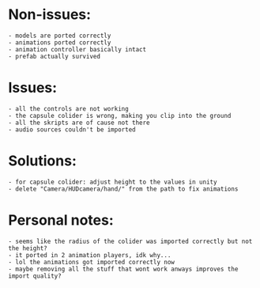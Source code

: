 # Non-issues:

    - models are ported correctly
    - animations ported correctly
    - animation controller basically intact
    - prefab actually survived

# Issues:
    
    - all the controls are not working
    - the capsule colider is wrong, making you clip into the ground
    - all the skripts are of cause not there
    - audio sources couldn't be imported

# Solutions:

    - for capsule colider: adjust height to the values in unity
    - delete "Camera/HUDcamera/hand/" from the path to fix animations

# Personal notes:

    - seems like the radius of the colider was imported correctly but not the height?
    - it ported in 2 animation players, idk why...
    - lol the animations got imported correctly now
    - maybe removing all the stuff that wont work anways improves the import quality?